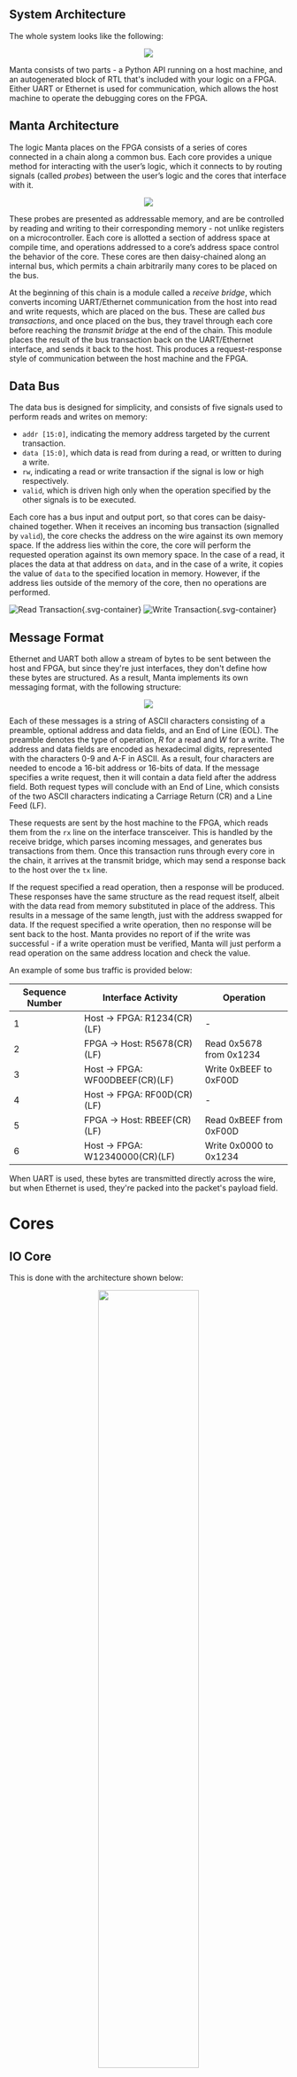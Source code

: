 ## System Architecture

The whole system looks like the following:

<center><img src="../assets/system_architecture.drawio.svg"></center>

Manta consists of two parts - a Python API running on a host machine, and an autogenerated block of RTL that's included with your logic on a FPGA. Either UART or Ethernet is used for communication, which allows the host machine to operate the debugging cores on the FPGA.

## Manta Architecture

The logic Manta places on the FPGA consists of a series of cores connected in a chain along a common bus. Each core provides a unique method for interacting with the user’s logic, which it connects to by routing signals (called _probes_) between the user’s logic and the cores that interface with it.

<center><img src="../assets/bus_architecture.drawio.svg"></center>

These probes are presented as addressable memory, and are be controlled by reading and writing to their corresponding memory - not unlike registers on a microcontroller. Each core is allotted a section of address space at compile time, and operations addressed to a core’s address space control the behavior of the core. These cores are then daisy-chained along an internal bus, which permits a chain arbitrarily many cores to be placed on the bus.

At the beginning of this chain is a module called a _receive bridge_, which converts incoming UART/Ethernet communication from the host into read and write requests, which are placed on the bus. These are called _bus transactions_, and once placed on the bus, they travel through each core before reaching the _transmit bridge_ at the end of the chain. This module places the result of the bus transaction back on the UART/Ethernet interface, and sends it back to the host. This produces a request-response style of communication between the host machine and the FPGA.


## Data Bus

The data bus is designed for simplicity, and consists of five signals used to perform reads and writes on memory:

- `addr [15:0]`, indicating the memory address targeted by the current transaction.
- `data [15:0]`, which data is read from during a read, or written to during a write.
- `rw`, indicating a read or write transaction if the signal is low or high respectively.
- `valid`, which is driven high only when the operation specified by the other signals is to be executed.

Each core has a bus input and output port, so that cores can be daisy-chained together. When it receives an incoming bus transaction (signalled by `valid`), the core checks the address on the wire against its own memory space. If the address lies within the core, the core will perform the requested operation against its own memory space. In the case of a read, it places the data at that address on `data`, and in the case of a write, it copies the value of `data` to the specified location in memory. However, if the address lies outside of the memory of the core, then no operations are performed.

<style>
    .svg-container {
        background-color: white;
        display: inline-block;
        width: 49%;
    }
</style>

![Read Transaction](https://svg.wavedrom.com/github/fischermoseley/manta/main/doc/assets/read_transaction.json5){.svg-container}
![Write Transaction](https://svg.wavedrom.com/github/fischermoseley/manta/main/doc/assets/write_transaction.json5){.svg-container}

## Message Format

Ethernet and UART both allow a stream of bytes to be sent between the host and FPGA, but since they're just interfaces, they don't define how these bytes are structured. As a result, Manta implements its own messaging format, with the following structure:

<center><img src="../assets/uart_packets.drawio.svg"></center>

Each of these messages is a string of ASCII characters consisting of a preamble, optional address and data fields, and an End of Line (EOL). The preamble denotes the type of operation, _R_ for a read and _W_ for a write. The address and data fields are encoded as hexadecimal digits, represented with the characters 0-9 and A-F in ASCII. As a result, four characters are needed to encode a 16-bit address or 16-bits of data. If the message specifies a write request, then it will contain a data field after the address field. Both request types will conclude with an End of Line, which consists of the two ASCII characters indicating a Carriage Return (CR) and a Line Feed (LF).

These requests are sent by the host machine to the FPGA, which reads them from the `rx` line on the interface transceiver. This is handled by the receive bridge, which parses incoming messages, and generates bus transactions from them. Once this transaction runs through every core in the chain, it arrives at the transmit bridge, which may send a response back to the host over the `tx` line.

If the request specified a read operation, then a response will be produced. These responses have the same structure as the read request itself, albeit with the data read from memory substituted in place of the address. This results in a message of the same length, just with the address swapped for data. If the request specified a write operation, then no response will be sent back to the host. Manta provides no report of if the write was successful - if a write operation must be verified, Manta will just perform a read operation on the same address location and check the value.

An example of some bus traffic is provided below:

| Sequence Number | Interface Activity              | Operation               |
|-----------------|---------------------------------|-------------------------|
| 1               | Host → FPGA: R1234(CR)(LF)      | -                       |
| 2               | FPGA → Host: R5678(CR)(LF)      | Read 0x5678 from 0x1234 |
| 3               | Host → FPGA: WF00DBEEF(CR)(LF)  | Write 0xBEEF to 0xF00D  |
| 4               | Host → FPGA: RF00D(CR)(LF)      | -                       |
| 5               | FPGA → Host: RBEEF(CR)(LF)      | Read 0xBEEF from 0xF00D |
| 6               | Host → FPGA: W12340000(CR)(LF)  | Write 0x0000 to 0x1234  |

When UART is used, these bytes are transmitted directly across the wire, but when Ethernet is used, they're packed into the packet's payload field.

# Cores

## IO Core

This is done with the architecture shown below:

<center><img src="../assets/io_core_architecture.drawio.svg" width="60%"></center>

Each of the probes is mapped to a register of Manta's internal memory. Since Manta's internal registers are 16 bits wide, probes less than 16 bits are mapped to a single register, but probes wider than 16 bits require multiple.

Whatever the number of registers required, these are read from and written to by the host machine - but the connection to the user's logic isn't direct. The value of each probe is buffered, and only once the `strobe` register has been set to one will the buffers update. When this happens, output probes provide new values to user logic, and new values for input probes are read from user logic. This provides a convenient place to perform clock domain crossing, and also mitigates the possibility of an inconsistent system state. This is explained in more detail in Chapter 3.6 of the [original thesis](thesis.pdf).

## Logic Analyzer
The Logic Analyzer Core's implementation on the FPGA consists of three primary components:

<center><img src="../assets/logic_analyzer_architecture.drawio.svg" width="85%"></center>

- The _Finite State Machine (FSM)_, which controls the operation of the core. The FSM's operation is driven by its associated registers, which are placed in a separate module. This permits simple CDC between the bus and user clock domains.
- The _Trigger Block_, which generates the core's trigger condition. The trigger block contains a trigger for each input probe, and the registers necessary to configure them. It also contains the $N$-logic gate (either AND or OR) that generates the core's trigger from the individual probe triggers. CDC is performed in exactly the same manner as the FSM. If an external trigger is specified, the trigger block is omitted from the Logic Analyzer Core, and the external trigger is routed to the FSM's `trig` input.
- The _Sample Memory_, which stores the states of the probes during a capture. This is implemented as a dual-port, dual-clock block memory, with the bus on one port and the probes on the other. The probe-connected port only writes to the memory, with the address and enable pins managed by the FSM. CDC is performed in the block RAM primitive itself.


## Memory Core

Each Memory core is actually a set of 16-bit wide BRAMs with their ports concatenated together, with any spare bits masked off. Here's a diagram:

<center><img src="../assets/memory_architecture.drawio.svg" width="85%"></center>

Since each $n$-bit wide block memory is actually $ceil(n/16)$ BRAMs under the hood, addressing the BRAMs correctly from Manta's internal bus is important. BRAMs are organized such that each 16-bit slice of a $N$-bit word in the Block Memory core are placed next to each other in bus address space. For instance, a 34-bit wide block memory would exist on Manta's internal bus as:

| Bus Address Space           | BRAM Address Space   |
| -----------                 | -------------------- |
| BASE_ADDR + 0               | address 0, bits 0-15 |
| BASE_ADDR + 1               | address 1, bits 0-15 |
| BASE_ADDR + n               | address n, bits 0-15 |
| ...                         | ...                  |
| BASE_ADDR + 0 + DEPTH       | address 0, bits 16-31|
| BASE_ADDR + 1 + DEPTH       | address 1, bits 16-31|
| BASE_ADDR + n + DEPTH       | address n, bits 16-31|
| ...                         | ...                  |
| BASE_ADDR + 0 + (2 * DEPTH) | address 0, bits 32-33|
| BASE_ADDR + 1 + (2 * DEPTH) | address 1, bits 32-33|
| BASE_ADDR + n + (2 * DEPTH) | address n, bits 32-33|
| ...                         | ...                  |

...and so on.
